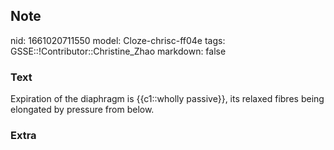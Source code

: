 ## Note
nid: 1661020711550
model: Cloze-chrisc-ff04e
tags: GSSE::!Contributor::Christine_Zhao
markdown: false

### Text
<div>
  <div>
    <div>
      <div>
        Expiration of the diaphragm is {{c1::wholly passive}}, its
        relaxed fibres being elongated by pressure from below.
      </div>
    </div>
  </div>
</div>

### Extra

